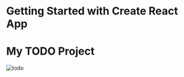 # Getting Started with Create React App

# My TODO Project
![todo](https://github.com/yaksh210/Todo-list/assets/91519691/d6fa83cc-baff-4d5a-92c1-c88fdeeab985)
